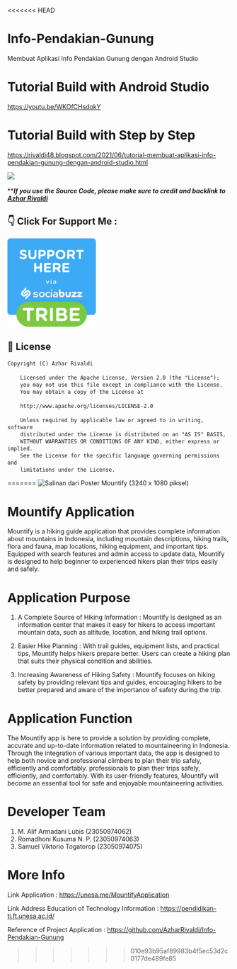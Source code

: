 <<<<<<< HEAD
# Info-Pendakian-Gunung
Membuat Aplikasi Info Pendakian Gunung dengan Android Studio

# Tutorial Build with Android Studio
https://youtu.be/WKOfCHsdokY

# Tutorial Build with Step by Step
https://rivaldi48.blogspot.com/2021/06/tutorial-membuat-aplikasi-info-pendakian-gunung-dengan-android-studio.html

<img src="https://1.bp.blogspot.com/-z5fuBHvqNSo/YMmTIyhHJwI/AAAAAAAAH-M/y4s3BAXXQFQVFfxoFWwjntrMU_LlUzNiACLcBGAsYHQ/s1280/Tutorial%2BMembuat%2BAplikasi%2BInfo%2BPendakian%2BGunung%2Bdengan%2BAndroid%2BStudio.png" data-canonical-src="https://1.bp.blogspot.com/-z5fuBHvqNSo/YMmTIyhHJwI/AAAAAAAAH-M/y4s3BAXXQFQVFfxoFWwjntrMU_LlUzNiACLcBGAsYHQ/s1280/Tutorial%2BMembuat%2BAplikasi%2BInfo%2BPendakian%2BGunung%2Bdengan%2BAndroid%2BStudio.png" style="max-width:100%;">

*****If you use the Source Code, please make sure to credit and backlink to [Azhar Rivaldi](https://rivaldi48.blogspot.com/)***

## 👇 Click For Support Me :
<a href="https://sociabuzz.com/azharrvldi_/donate"> 
<img src="https://github.com/AzharRivaldi/AzharRivaldi/blob/master/Support%20Here.png" width="200" height="200"></a>

## 📄 License

```
Copyright (C) Azhar Rivaldi

    Licensed under the Apache License, Version 2.0 (the "License");
    you may not use this file except in compliance with the License.
    You may obtain a copy of the License at

    http://www.apache.org/licenses/LICENSE-2.0

    Unless required by applicable law or agreed to in writing, software
    distributed under the License is distributed on an "AS IS" BASIS,
    WITHOUT WARRANTIES OR CONDITIONS OF ANY KIND, either express or implied.
    See the License for the specific language governing permissions and
    limitations under the License.

```
=======
![Salinan dari Poster Mountify (3240 x 1080 piksel)](https://github.com/user-attachments/assets/207cfb0a-5527-4a2b-be11-5f8dc81b2b01)


# Mountify Application
Mountify is a hiking guide application that provides complete information about mountains in Indonesia, including mountain descriptions, hiking trails, flora and fauna, map locations, hiking equipment, and important tips. Equipped with search features and admin access to update data, Mountify is designed to help beginner to experienced hikers plan their trips easily and safely.

# Application Purpose
1. A Complete Source of Hiking Information : Mountify is designed as an information center that makes it easy for hikers to access important mountain data, such as altitude, location, and hiking trail options.

2. Easier Hike Planning : With trail guides, equipment lists, and practical tips, Mountify helps hikers prepare better. Users can create a hiking plan that suits their physical condition and abilities.

3. Increasing Awareness of Hiking Safety : Mountify focuses on hiking safety by providing relevant tips and guides, encouraging   hikers to be better prepared and aware of the importance of safety during the trip.


# Application Function
The Mountify app is here to provide a solution by providing complete, accurate and up-to-date information related to mountaineering in Indonesia. Through the integration of various important data, the app is designed to help both novice and professional climbers to plan their trip safely, efficiently and comfortably. professionals to plan their trips safely, efficiently, and comfortably. With its user-friendly features, Mountify will become an essential tool for safe and enjoyable mountaineering activities.

# Developer Team
1. M. Alif Armadani Lubis (23050974062)
2. Romadhoni Kusuma N. P. (23050974063)
3. Samuel Viktorio Togatorop (23050974075)

# More Info
Link Application : https://unesa.me/MountifyApplication

Link Address Education of Technology Information : https://pendidikan-ti.ft.unesa.ac.id/

Reference of Project Application :  https://github.com/AzharRivaldi/Info-Pendakian-Gunung
>>>>>>> 010e93b95af89983b4f5ec53d2c0177de489fe85
